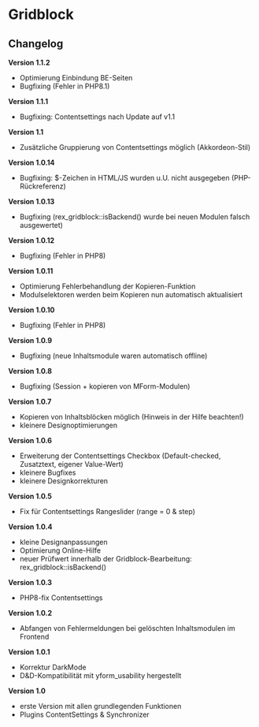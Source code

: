 ﻿Gridblock
=========

Changelog
---------
<b>Version 1.1.2</b>
- Optimierung Einbindung BE-Seiten
- Bugfixing (Fehler in PHP8.1)

<b>Version 1.1.1</b>
- Bugfixing: Contentsettings nach Update auf v1.1

<b>Version 1.1</b>
- Zusätzliche Gruppierung von Contentsettings möglich (Akkordeon-Stil)

<b>Version 1.0.14</b>
- Bugfixing: $-Zeichen in HTML/JS wurden u.U. nicht ausgegeben (PHP-Rückreferenz)

<b>Version 1.0.13</b>
- Bugfixing (rex_gridblock::isBackend() wurde bei neuen Modulen falsch ausgewertet)

<b>Version 1.0.12</b>
- Bugfixing (Fehler in PHP8)

<b>Version 1.0.11</b>
- Optimierung Fehlerbehandlung der Kopieren-Funktion
- Modulselektoren werden beim Kopieren nun automatisch aktualisiert

<b>Version 1.0.10</b>
- Bugfixing (Fehler in PHP8)

<b>Version 1.0.9</b>
- Bugfixing (neue Inhaltsmodule waren automatisch offline)

<b>Version 1.0.8</b>
- Bugfixing (Session + kopieren von MForm-Modulen)

<b>Version 1.0.7</b>
- Kopieren von Inhaltsblöcken möglich (Hinweis in der Hilfe beachten!)
- kleinere Designoptimierungen

<b>Version 1.0.6</b>
- Erweiterung der Contentsettings Checkbox (Default-checked, Zusatztext, eigener Value-Wert)
- kleinere Bugfixes
- kleinere Designkorrekturen

<b>Version 1.0.5</b>
- Fix für Contentsettings Rangeslider (range = 0 & step)

<b>Version 1.0.4</b>
- kleine Designanpassungen
- Optimierung Online-Hilfe
- neuer Prüfwert innerhalb der Gridblock-Bearbeitung: rex_gridblock::isBackend()

<b>Version 1.0.3</b>
- PHP8-fix Contentsettings

<b>Version 1.0.2</b>
- Abfangen von Fehlermeldungen bei gelöschten Inhaltsmodulen im Frontend

<b>Version 1.0.1</b>
- Korrektur DarkMode
- D&D-Kompatibilität mit yform_usability hergestellt

<b>Version 1.0</b>
- erste Version mit allen grundlegenden Funktionen
- Plugins ContentSettings & Synchronizer